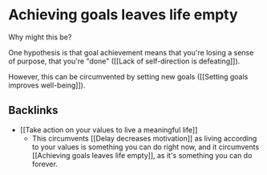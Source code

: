 # Achieving goals leaves life empty
Why might this be? 

One hypothesis is that goal achievement means that you're losing a sense of purpose, that you're "done"
([[Lack of self-direction is defeating]]). 

However, this can be circumvented by setting new goals ([[Setting goals improves well-being]]).

<!-- #p1 -->

## Backlinks
* [[Take action on your values to live a meaningful life]]
	* This circumvents [[Delay decreases motivation]] as living according to your values is something you can do right now, and it circumvents [[Achieving goals leaves life empty]], as it's something you can do forever.

<!-- {BearID:E75A4072-2CC4-4541-9AE2-2597801FB849-6590-00000D9F948CD988} -->
